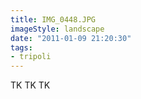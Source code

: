 ```yaml
---
title: IMG_0448.JPG
imageStyle: landscape
date: "2011-01-09 21:20:30"
tags: 
- tripoli
---
```


TK TK TK
